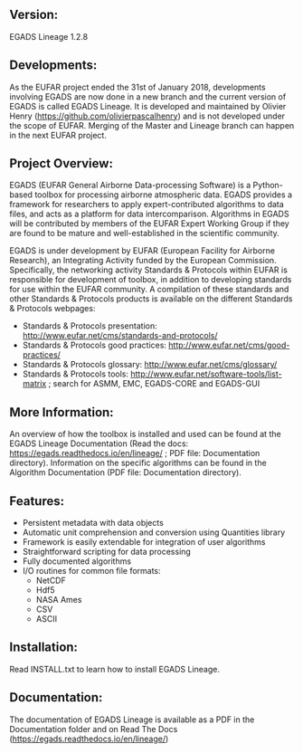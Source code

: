 Version:
-------

EGADS Lineage 1.2.8


Developments:
-------------

As the EUFAR project ended the 31st of January 2018, developments involving EGADS are now done in a new branch and the current version of EGADS is called EGADS Lineage. It is developed and maintained by Olivier Henry (https://github.com/olivierpascalhenry) and is not developed under the scope of EUFAR. Merging of the Master and Lineage branch can happen in the next EUFAR project.


Project Overview:
-----------------

EGADS (EUFAR General Airborne Data-processing Software) is a Python-based toolbox for processing airborne atmospheric data. EGADS provides a framework for researchers to apply expert-contributed algorithms to data files, and acts as a platform for data intercomparison. Algorithms in EGADS will be contributed by members of the EUFAR Expert Working Group if they are found to be mature and well-established in the scientific community.

EGADS is under development by EUFAR (European Facility for Airborne Research), an Integrating Activity funded by the European Commission. Specifically, the networking activity Standards & Protocols within EUFAR is responsible for development of toolbox, in addition to developing standards for use within the EUFAR community. A compilation of these standards and other Standards & Protocols products is available on the different Standards & Protocols webpages: 
* Standards & Protocols presentation: http://www.eufar.net/cms/standards-and-protocols/
* Standards & Protocols good practices: http://www.eufar.net/cms/good-practices/
* Standards & Protocols glossary: http://www.eufar.net/cms/glossary/
* Standards & Protocols tools: http://www.eufar.net/software-tools/list-matrix ; search for ASMM, EMC, EGADS-CORE and EGADS-GUI
  

More Information:
-----------------

An overview of how the toolbox is installed and used can be found at the EGADS Lineage Documentation (Read the docs: https://egads.readthedocs.io/en/lineage/ ; PDF file: Documentation directory). Information on the specific algorithms can be found in the Algorithm Documentation (PDF file: Documentation directory).


Features:
---------

* Persistent metadata with data objects
* Automatic unit comprehension and conversion using Quantities library
* Framework is easily extendable for integration of user algorithms
* Straightforward scripting for data processing
* Fully documented algorithms
* I/O routines for common file formats:
  * NetCDF
  * Hdf5
  * NASA Ames
  * CSV
  * ASCII


Installation:
-------------

Read INSTALL.txt to learn how to install EGADS Lineage.


Documentation:
--------------

The documentation of EGADS Lineage is available as a PDF in the Documentation folder and on Read The Docs (https://egads.readthedocs.io/en/lineage/)
